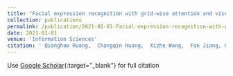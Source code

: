 ```yaml
---
title: "Facial expression recognition with grid-wise attention and visual transformer"
collection: publications
permalink: /publication/2021-01-01-Facial-expression-recognition-with-grid-wise-attention-and-visual-transformer
date: 2021-01-01
venue: 'Information Sciences'
citation: ' Qionghao Huang,  Changqin Huang,  Xizhe Wang,  Fan Jiang, &quot;Facial expression recognition with grid-wise attention and visual transformer.&quot; Information Sciences, 2021.'
---
```

Use [Google Scholar](https://scholar.google.com/scholar?q=Facial+expression+recognition+with+grid+wise+attention+and+visual+transformer){:target="_blank"} for full citation